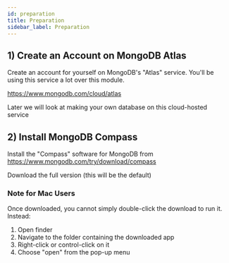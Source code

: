 ```yaml
---
id: preparation
title: Preparation
sidebar_label: Preparation
---
```


## 1) Create an Account on MongoDB Atlas

Create an account for yourself on MongoDB's "Atlas" service. You'll be using this service a lot over this module.

https://www.mongodb.com/cloud/atlas

Later we will look at making your own database on this cloud-hosted service

## 2) Install MongoDB Compass

Install the "Compass" software for MongoDB from https://www.mongodb.com/try/download/compass

Download the full version (this will be the default)

### Note for Mac Users

Once downloaded, you cannot simply double-click the download to run it.
Instead:

1. Open finder
2. Navigate to the folder containing the downloaded app
3. Right-click or control-click on it
4. Choose "open" from the pop-up menu
